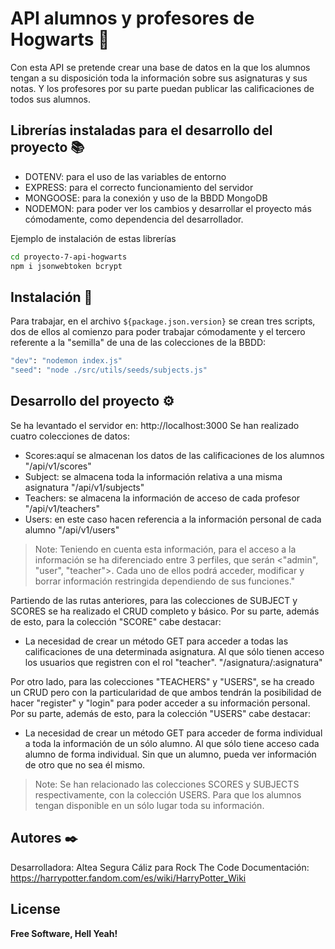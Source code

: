 # API alumnos y profesores de Hogwarts 🏰


Con esta API se pretende crear una base de datos en la que los alumnos tengan a su disposición toda la información sobre sus asignaturas y sus notas. Y los profesores por su parte puedan publicar las calificaciones de todos sus alumnos.


## Librerías instaladas para el desarrollo del proyecto 📚

- DOTENV: para el uso de las variables de entorno
- EXPRESS: para el correcto funcionamiento del servidor
- MONGOOSE: para la conexión y uso de la BBDD MongoDB
- NODEMON: para poder ver los cambios y desarrollar el proyecto más cómodamente, como dependencia del desarrollador.

Ejemplo de instalación de estas librerías
```sh
cd proyecto-7-api-hogwarts
npm i jsonwebtoken bcrypt
```

## Instalación 🔧

Para trabajar, en el archivo `${package.json.version}` se crean tres scripts, dos de ellos al comienzo para poder trabajar cómodamente y el tercero referente a la "semilla" de una de las colecciones de la BBDD:

```sh
"dev": "nodemon index.js"
"seed": "node ./src/utils/seeds/subjects.js"
```


## Desarrollo del proyecto ⚙️

Se ha levantado el servidor en: http://localhost:3000
Se han realizado cuatro colecciones de datos:

- Scores:aquí se almacenan los datos de las calificaciones de los alumnos
"/api/v1/scores"
- Subject: se almacena toda la información relativa a una misma asignatura
"/api/v1/subjects"
- Teachers: se almacena la información de acceso de cada profesor
"/api/v1/teachers"
- Users: en este caso hacen referencia a la información personal de cada alumno
"/api/v1/users"

> Note: Teniendo en cuenta esta información, para el acceso a la información se ha diferenciado entre 3 perfiles, que serán <"admin", "user", "teacher">. Cada uno de ellos podrá acceder, modificar y borrar información restringida dependiendo de sus funciones."

Partiendo de las rutas anteriores, para las colecciones de SUBJECT y SCORES se ha realizado el CRUD completo y básico. 
Por su parte, además de esto, para la colección "SCORE" cabe destacar:

- La necesidad de crear un método GET para acceder a todas las calificaciones de una determinada asignatura. Al que sólo tienen acceso los usuarios que registren con el rol "teacher".
"/asignatura/:asignatura"

Por otro lado, para las colecciones "TEACHERS" y "USERS", se ha creado un CRUD pero con la particularidad de que ambos tendrán la posibilidad de hacer "register" y "login" para poder acceder a su información personal. 
Por su parte, además de esto, para la colección "USERS" cabe destacar:

- La necesidad de crear un método GET para acceder de forma individual a toda la información de un sólo alumno. Al que sólo tiene acceso cada alumno de forma individual. Sin que un alumno, pueda ver información de otro que no sea él mismo. 


> Note: Se han relacionado las colecciones SCORES y SUBJECTS respectivamente, con la colección USERS. Para que los alumnos tengan disponible en un sólo lugar toda su información.

## Autores ✒️

Desarrolladora: Altea Segura Cáliz para Rock The Code
Documentación: https://harrypotter.fandom.com/es/wiki/HarryPotter_Wiki

## License

**Free Software, Hell Yeah!**
